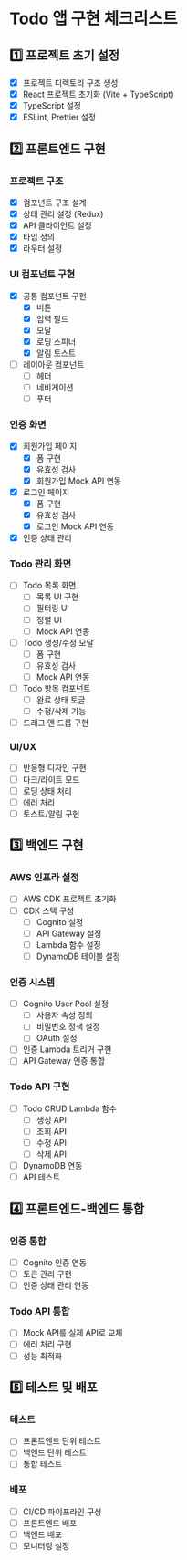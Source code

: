 # Todo 앱 구현 체크리스트

## 1️⃣ 프로젝트 초기 설정 
- [x] 프로젝트 디렉토리 구조 생성
- [x] React 프로젝트 초기화 (Vite + TypeScript)
- [x] TypeScript 설정
- [x] ESLint, Prettier 설정

## 2️⃣ 프론트엔드 구현 

### 프로젝트 구조
- [x] 컴포넌트 구조 설계
- [x] 상태 관리 설정 (Redux)
- [x] API 클라이언트 설정
- [x] 타입 정의
- [x] 라우터 설정

### UI 컴포넌트 구현
- [x] 공통 컴포넌트 구현
  - [x] 버튼
  - [x] 입력 필드
  - [x] 모달
  - [x] 로딩 스피너
  - [x] 알림 토스트
- [ ] 레이아웃 컴포넌트
  - [ ] 헤더
  - [ ] 네비게이션
  - [ ] 푸터

### 인증 화면
- [x] 회원가입 페이지
  - [x] 폼 구현
  - [x] 유효성 검사
  - [x] 회원가입 Mock API 연동
- [x] 로그인 페이지
  - [x] 폼 구현
  - [x] 유효성 검사
  - [x] 로그인 Mock API 연동
- [x] 인증 상태 관리

### Todo 관리 화면
- [ ] Todo 목록 화면
  - [ ] 목록 UI 구현
  - [ ] 필터링 UI
  - [ ] 정렬 UI
  - [ ] Mock API 연동
- [ ] Todo 생성/수정 모달
  - [ ] 폼 구현
  - [ ] 유효성 검사
  - [ ] Mock API 연동
- [ ] Todo 항목 컴포넌트
  - [ ] 완료 상태 토글
  - [ ] 수정/삭제 기능
- [ ] 드래그 앤 드롭 구현

### UI/UX
- [ ] 반응형 디자인 구현
- [ ] 다크/라이트 모드
- [ ] 로딩 상태 처리
- [ ] 에러 처리
- [ ] 토스트/알림 구현

## 3️⃣ 백엔드 구현 

### AWS 인프라 설정
- [ ] AWS CDK 프로젝트 초기화
- [ ] CDK 스택 구성
  - [ ] Cognito 설정
  - [ ] API Gateway 설정
  - [ ] Lambda 함수 설정
  - [ ] DynamoDB 테이블 설정

### 인증 시스템
- [ ] Cognito User Pool 설정
  - [ ] 사용자 속성 정의
  - [ ] 비밀번호 정책 설정
  - [ ] OAuth 설정
- [ ] 인증 Lambda 트리거 구현
- [ ] API Gateway 인증 통합

### Todo API 구현
- [ ] Todo CRUD Lambda 함수
  - [ ] 생성 API
  - [ ] 조회 API
  - [ ] 수정 API
  - [ ] 삭제 API
- [ ] DynamoDB 연동
- [ ] API 테스트

## 4️⃣ 프론트엔드-백엔드 통합 

### 인증 통합
- [ ] Cognito 인증 연동
- [ ] 토큰 관리 구현
- [ ] 인증 상태 관리 연동

### Todo API 통합
- [ ] Mock API를 실제 API로 교체
- [ ] 에러 처리 구현
- [ ] 성능 최적화

## 5️⃣ 테스트 및 배포 

### 테스트
- [ ] 프론트엔드 단위 테스트
- [ ] 백엔드 단위 테스트
- [ ] 통합 테스트

### 배포
- [ ] CI/CD 파이프라인 구성
- [ ] 프론트엔드 배포
- [ ] 백엔드 배포
- [ ] 모니터링 설정
